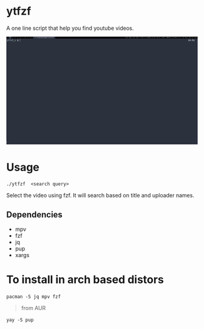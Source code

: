 # ytfzf
A one line script that help you find youtube videos.

![Gif](ytfzf.gif)

# Usage
```
./ytfzf  <search query>
```
Select the video using fzf. 
It will search based on title and uploader names.

## Dependencies
* mpv
* fzf 
* jq
* pup
* xargs

# To install in arch based distors

	pacman -S jq mpv fzf 
> from AUR

	yay -S pup
